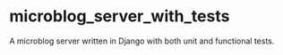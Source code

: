 # microblog_server_with_tests
A microblog server written in Django with both unit and functional tests. 
